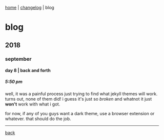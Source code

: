 [home](https://rustyjs.github.io/index) | [changelog](https://rustyjs.github.io/changelog) | blog

# blog

## 2018
### september
#### day 8 | back and forth
##### 5:50 pm
well, it was a painful process just trying to find what jekyll themes will work. turns out, none of them did! i guess it's just so *broken* and whatnot it just **won't** work with what i got.

for now, if any of you guys want a dark theme, use a browser extension or whatever. that should do the job.

___

[back](https://rustyjs.github.io/index)
